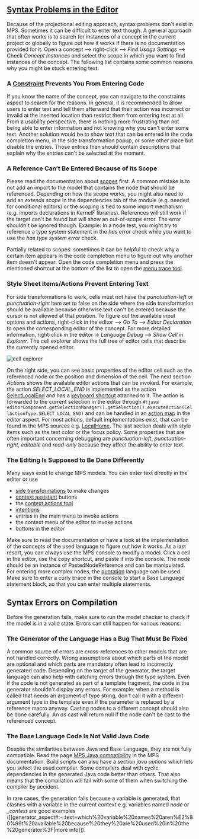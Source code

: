 ## [Syntax Problems in the Editor](https://pythonprinciples.com/blog/getting-unstuck/#syntax-problems)

Because of the projectional editing approach, syntax problems don't exist in MPS. Sometimes it can be difficult to enter text though. A general approach that often works is to search for instances of a concept in the current project or globally to figure out how it works if there is no documentation provided for it.
Open a concept --> right-click --> *Find Usage Settings* --> Check *Concept Instances* and select the scope in which you want to find instances of
the concept.
The following list contains some common reasons why you might be stuck entering text:

### A [Constraint](https://www.jetbrains.com/help/mps/constraints.html) Prevents You From Entering Code

If you know the name of the concept, you can navigate to the constraints aspect to search for the reasons. In general, it is recommended
to allow users to enter text and tell them afterward that their action was incorrect or invalid at the inserted location than restrict them from
entering text at all. From a usability perspective, there is nothing more frustrating than not being able to enter information and not knowing
why you can't enter some text. Another solution would be to show text that can be entered in the code completion menu, in the side transformation popup, or some other place but disable the entries. Those entries then should contain descriptions that explain why the entries can't be selected at the moment.

### A Reference Can’t Be Entered Because of Its Scope

Please read the documentation about [scopes](https://www.jetbrains.com/help/mps/scopes.html) first.
A common mistake is to not add an import to the model that contains the node that should be referenced. Depending on how the scope works, you might
also need to add an *extends scope* in the dependencies tab of the module (e.g. needed for conditional editors) or the scoping is tied to some import mechanism (e.g. imports declarations in KernelF libraries).
References will still work if the target can't be found but will show an out-of-scope error. The error shouldn't be ignored though. Example: In a node test, you might try to reference a type system statement in the *has error* check while you want to use the *has type system error* check.

Partially related to scopes: sometimes it can be helpful to check why a certain item appears in the code completion menu to figure out why another item doesn't appear.
Open the code completion menu and press the mentioned shortcut at the bottom of the list to open the [menu trace tool](https://www.jetbrains.com/help/mps/menu-trace-tool-window.html).

### Style Sheet Items/Actions Prevent Entering Text

For side transformations to work, cells must not have the *punctuation-left* or *punctuation-right* item set to false on the side where the side transformation should be available because otherwise text can't be entered because the cursor is not allowed at that position. To figure out the available input options and actions, right-click in the editor --> *Go To* --> *Editor Declaration* to open the corresponding editor of the concept. For more detailed information, right-click in the editor -> *Language Debug* --> *Show Cell in Explorer*. The cell explorer shows the full tree of editor cells that describe the currently opened editor.

![cell explorer](cell_explorer.png)

On the right side, you can see basic properties of the editor cell such as the referenced node or the position and dimension of the cell. The next section *Actions* shows the available editor actions that can be invoked. For example, the action *SELECT_LOCAL_END* is implemented as the action [SelectLocalEnd](http://127.0.0.1:63320/node?ref=r%3A9832fb5f-2578-4b58-8014-a5de79da988e%28jetbrains.mps.ide.editor.actions%29%2F7791284463049069924) and has a [keyboard shortcut](http://127.0.0.1:63320/node?ref=r%3A9832fb5f-2578-4b58-8014-a5de79da988e%28jetbrains.mps.ide.editor.actions%29%2F7791284463049111143) attached to it. The action is forwarded to the current selection in the editor through `#!java editorComponent.getSelectionManager().getSelection().executeAction(CellActionType.SELECT_LOCAL_END)` and can be handled in an [action map](https://www.jetbrains.com/help/mps/editor.html#actionmaps) in the editor aspect. For most actions, default implementations exist, that can be found in the MPS sources e.g. [LocalHome](https://github.com/JetBrains/MPS/blob/0814c19dff593eea167b669cf642dbdcc2679ca9/editor/editor-runtime/source/jetbrains/mps/nodeEditor/cells/EditorCell_Label.java#L957C11-L957C11).
The last section deals with style items such as the text color or the focus policy. Some properties that are often important concerning debugging are
*punctuation-left*, *punctuation-right*, *editable* and *read-only* because they affect the ability to enter text.

### The Editing Is Supposed to Be Done Differently

Many ways exist to change MPS models. You can enter text directly in the editor or use

- [side transformations](https://www.jetbrains.com/help/mps/transformation-menu-language.html#sidetransformations) to make changes
- [context assistant](https://www.jetbrains.com/help/mps/context-assistant.html) buttons
- the [context actions tool](https://www.jetbrains.com/help/mps/context-actions-tool.html)
- [intentions](https://www.jetbrains.com/help/mps/mps-intentions.html)
- entries in the main menu to invoke actions
- the context menu of the editor to invoke actions
- buttons in the editor

Make sure to read the documentation or have a look at the implementation of the concepts of the used language to figure out how it works. As a last resort,
you can always use the MPS console to modify a model. Click a cell in the editor, use the copy shortcut, and paste it into the console. The node should be an instance of
PastedNodeReference and can be manipulated. For entering more complex nodes, the [quotation](https://www.jetbrains.com/help/mps/quotations.html) language can be used. Make sure to enter a curly brace in the console to start a Base Language statement block, so that you can enter multiple statements.

## Syntax Errors on Compilation

Before the generation fails, make sure to run the model checker to check if the model is in a valid state. Errors can still happen for various reasons:

### The Generator of the Language Has a Bug That Must Be Fixed

A common source of errors are cross-references to other models that are not handled
correctly. Wrong assumptions about which parts of the model are optional and which parts are mandatory often lead to incorrectly generated code. Depending on the target of the generator, the target language can also help with catching errors through the type system. Even if the code is not generated as part of a template fragment, the code in the generator shouldn't display any errors. For example: when a method is called that needs an argument of type string, don't call it with a different argument type in the template even if the parameter is replaced by a reference macro anyway. Casting nodes to a different concept should also be done carefully. An *as* cast will return null if the node can't be cast to the referenced concept.

### The Base Language Code Is Not Valid Java Code

Despite the similarities between Java and Base Language, they are not fully compatible. Read the page [MPS Java compatibility](https://www.jetbrains.com/help/mps/mps-java-compatibility.html) in the MPS documentation. Build scripts can also have a section *java options* which lets you select the used compiler. Some compilers deal with cyclic dependencies in the generated Java code better than others. That also means that the compilation will fail with some of them when switching the compiler by accident.

In rare cases, the generation fails because a variable is generated, that clashes with a variable in the current context e.g. variables named *node* or *_context* are good examples ([[generator_aspect#:~:text=which%20variable%20names%20aren%E2%80%99t%20available%20because%20they%20are%20used%20in%20the%20generator%3F|more info]]).
